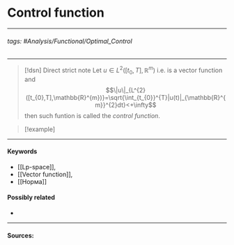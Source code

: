 # Control function
***
###### tags: #Analysis/Functional/Optimal_Control  
***
>[!dsn] Direct strict note
>Let $u\in L^{2}([t_{0},T],\mathbb{R}^{m})$ i.e. is a vector function and $$\|u\|_{L^{2}([t_{0},T],\mathbb{R}^{m})}=\sqrt{\int_{t_{0}}^{T}|u(t)|_{\mathbb{R}^{m}}^{2}dt}<+\infty$$ then such funtion is called the *control function*.

>[!example] 
>
***
#### Keywords
- [[Lp-space]],
- [[Vector function]],
- [[Норма]]
#### Possibly related
- 
***
#### Sources: